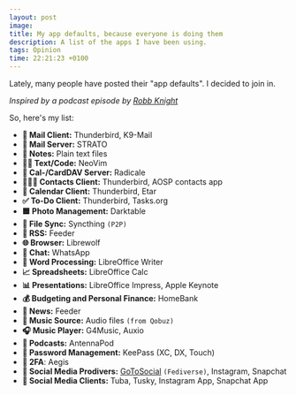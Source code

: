 ```yaml
---
layout: post
image: 
title: My app defaults, because everyone is doing them
description: A list of the apps I have been using.
tags: Opinion
time: 22:21:23 +0100
---
```

Lately, many people have posted their "app defaults". I decided to join in.

*Inspired by a podcast episode by <a href="https://defaults.rknight.me/">Robb Knight</a>*

So, here's my list:

- **📨 Mail Client:** Thunderbird, K9-Mail
- **📮 Mail Server:** STRATO
- **📝 Notes:** Plain text files
- **🧑‍💻 Text/Code:** NeoVim
- **📇 Cal-/CardDAV Server:** Radicale
- **🙍🏻‍♂️ Contacts Client:** Thunderbird, AOSP contacts app
- **📆 Calendar Client:** Thunderbird, Etar
- **✅ To-Do Client:** Thunderbird, Tasks.org
- **🟦 Photo Management:** Darktable
- **📁 File Sync:** Syncthing `(P2P)`
- **📖 RSS:** Feeder
- **🌐 Browser:** Librewolf
- **💬 Chat:** WhatsApp
- **📜 Word Processing:** LibreOffice Writer
- **📈 Spreadsheets:** LibreOffice Calc
- **📊 Presentations:** LibreOffice Impress, Apple Keynote
- **💰 Budgeting and Personal Finance:** HomeBank
- **📰 News:** Feeder
- **🎵 Music Source:** Audio files `(from Qobuz)`
- **🎧 Music Player:** G4Music, Auxio
- **🎤 Podcasts:** AntennaPod
- **🔐 Password Management:** KeePass (XC, DX, Touch)
- **📲 2FA**: Aegis
- **👥 Social Media Prodivers:** [GoToSocial](https://cafe.konstantintutsch.com/@konstantin) `(Fediverse)`, Instagram, Snapchat
- **📢 Social Media Clients:** Tuba, Tusky, Instagram App, Snapchat App
